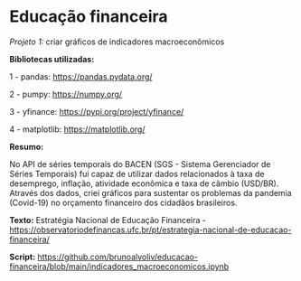 # Educação financeira

*Projeto 1:* criar gráficos de indicadores macroeconômicos

**Bibliotecas utilizadas:**

1 - pandas: https://pandas.pydata.org/

2 - pumpy: https://numpy.org/

3 - yfinance: https://pypi.org/project/yfinance/

4 - matplotlib: https://matplotlib.org/

**Resumo:**

No API de séries temporais do BACEN (SGS - Sistema Gerenciador de Séries Temporais) fui capaz de utilizar dados relacionados à taxa de desemprego, inflação, atividade econômica e taxa de câmbio (USD/BR). Através dos dados, criei gráficos para sustentar os problemas da pandemia (Covid-19) no orçamento financeiro dos cidadãos brasileiros.

**Texto:** Estratégia Nacional de Educação Financeira - https://observatoriodefinancas.ufc.br/pt/estrategia-nacional-de-educacao-financeira/ 

**Script:** https://github.com/brunoalvoliv/educacao-financeira/blob/main/indicadores_macroeconomicos.ipynb
